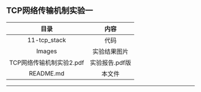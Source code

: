 ## TCP网络传输机制实验一

|           目录           |      内容      |
| :----------------------: | :------------: |
|       11-tcp_stack       |      代码      |
|          Images          |  实验结果图片  |
| TCP网络传输机制实验2.pdf | 实验报告.pdf版 |
|        README.md         |     本文件     |

---

